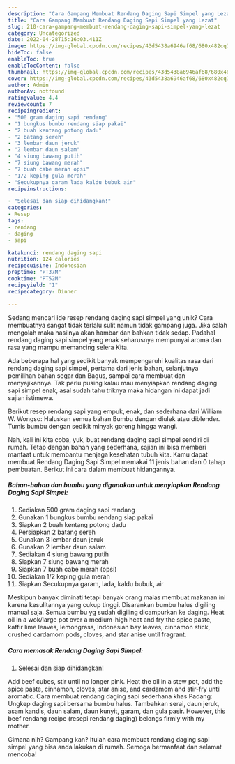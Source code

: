 ```yaml
---
description: "Cara Gampang Membuat Rendang Daging Sapi Simpel yang Lezat"
title: "Cara Gampang Membuat Rendang Daging Sapi Simpel yang Lezat"
slug: 210-cara-gampang-membuat-rendang-daging-sapi-simpel-yang-lezat
category: Uncategorized
date: 2022-04-28T15:16:03.411Z
image: https://img-global.cpcdn.com/recipes/43d5438a6946af68/680x482cq70/rendang-daging-sapi-simpel-foto-resep-utama.jpg
hideToc: false
enableToc: true
enableTocContent: false
thumbnail: https://img-global.cpcdn.com/recipes/43d5438a6946af68/680x482cq70/rendang-daging-sapi-simpel-foto-resep-utama.jpg
cover: https://img-global.cpcdn.com/recipes/43d5438a6946af68/680x482cq70/rendang-daging-sapi-simpel-foto-resep-utama.jpg
author: Admin
authorAv: notfound
ratingvalue: 4.4
reviewcount: 7
recipeingredient:
- "500 gram daging sapi rendang"
- "1 bungkus bumbu rendang siap pakai"
- "2 buah kentang potong dadu"
- "2 batang sereh"
- "3 lembar daun jeruk"
- "2 lembar daun salam"
- "4 siung bawang putih"
- "7 siung bawang merah"
- "7 buah cabe merah opsi"
- "1/2 keping gula merah"
- "Secukupnya garam lada kaldu bubuk air"
recipeinstructions:

- "Selesai dan siap dihidangkan!"
categories:
- Resep
tags:
- rendang
- daging
- sapi

katakunci: rendang daging sapi 
nutrition: 124 calories
recipecuisine: Indonesian
preptime: "PT37M"
cooktime: "PT52M"
recipeyield: "1"
recipecategory: Dinner

---
```





Sedang mencari ide resep rendang daging sapi simpel yang unik? Cara membuatnya sangat tidak terlalu sulit namun tidak gampang juga. Jika salah mengolah maka hasilnya akan hambar dan bahkan tidak sedap. Padahal rendang daging sapi simpel yang enak seharusnya mempunyai aroma dan rasa yang mampu memancing selera Kita.





Ada beberapa hal yang sedikit banyak mempengaruhi kualitas rasa dari rendang daging sapi simpel, pertama dari jenis bahan, selanjutnya pemilihan bahan segar dan Bagus, sampai cara membuat dan menyajikannya. Tak perlu pusing kalau mau menyiapkan rendang daging sapi simpel enak,      asal sudah tahu triknya maka hidangan ini dapat jadi sajian istimewa.














Berikut resep rendang sapi yang empuk, enak, dan sederhana dari William W. Wongso: Haluskan semua bahan Bumbu dengan diulek atau diblender. Tumis bumbu dengan sedikit minyak goreng hingga wangi.






Nah, kali ini kita coba, yuk, buat rendang daging sapi simpel sendiri di rumah. Tetap dengan bahan yang sederhana, sajian ini bisa memberi manfaat untuk membantu menjaga kesehatan tubuh kita. Kamu dapat membuat Rendang Daging Sapi Simpel memakai 11 jenis bahan dan 0 tahap pembuatan. Berikut ini cara dalam membuat hidangannya.

<!--inarticleads1-->

##### Bahan-bahan dan bumbu yang digunakan untuk menyiapkan Rendang Daging Sapi Simpel:

1. Sediakan 500 gram daging sapi rendang
1. Gunakan 1 bungkus bumbu rendang siap pakai
1. Siapkan 2 buah kentang potong dadu
1. Persiapkan 2 batang sereh
1. Gunakan 3 lembar daun jeruk
1. Gunakan 2 lembar daun salam
1. Sediakan 4 siung bawang putih
1. Siapkan 7 siung bawang merah
1. Siapkan 7 buah cabe merah (opsi)
1. Sediakan 1/2 keping gula merah
1. Siapkan Secukupnya garam, lada, kaldu bubuk, air


Meskipun banyak diminati tetapi banyak orang malas membuat makanan ini karena kesulitannya yang cukup tinggi. Disarankan bumbu halus digiling manual saja. Semua bumbu yg sudah digiling dicampurkan ke daging. Heat oil in a wok/large pot over a medium-high heat and fry the spice paste, kaffir lime leaves, lemongrass, Indonesian bay leaves, cinnamon stick, crushed cardamom pods, cloves, and star anise until fragrant. 

<!--inarticleads2-->

##### Cara memasak Rendang Daging Sapi Simpel:


1. Selesai dan siap dihidangkan!

Add beef cubes, stir until no longer pink. Heat the oil in a stew pot, add the spice paste, cinnamon, cloves, star anise, and cardamom and stir-fry until aromatic. Cara membuat rendang daging sapi sederhana khas Padang: Ungkep daging sapi bersama bumbu halus. Tambahkan serai, daun jeruk, asam kandis, daun salam, daun kunyit, garam, dan gula pasir. However, this beef rendang recipe (resepi rendang daging) belongs firmly with my mother. 

Gimana nih? Gampang kan? Itulah cara membuat rendang daging sapi simpel yang bisa anda lakukan di rumah. Semoga bermanfaat dan selamat mencoba!
